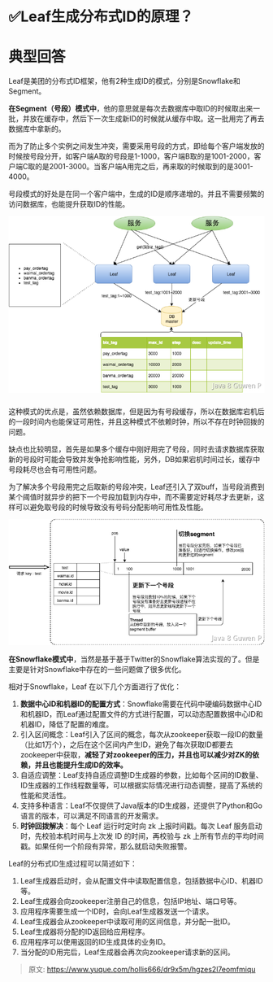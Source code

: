 # ✅Leaf生成分布式ID的原理？


# 典型回答

Leaf是美团的分布式ID框架，他有2种生成ID的模式，分别是Snowflake和Segment。

**在Segment（号段）模式中**，他的意思就是每次去数据库中取ID的时候取出来一批，并放在缓存中，然后下一次生成新ID的时候就从缓存中取。这一批用完了再去数据库中拿新的。

而为了防止多个实例之间发生冲突，需要采用号段的方式，即给每个客户端发放的时候按号段分开，如客户端A取的号段是1-1000，客户端B取的是1001-2000，客户端C取的是2001-3000。当客户端A用完之后，再来取的时候取到的是3001-4000。

号段模式的好处是在同一个客户端中，生成的ID是顺序递增的。并且不需要频繁的访问数据库，也能提升获取ID的性能。


![image.png](./img/A5HUcx_bjlwJm0gZ/1680875334961-33fea7cd-a539-4fa2-b892-925928f4d53a-134203.png)

### 
这种模式的优点是，虽然依赖数据库，但是因为有号段缓存，所以在数据库宕机后的一段时间内也能保证可用性，并且这种模式不依赖时钟，所以不存在时钟回拨的问题。

缺点也比较明显，首先是如果多个缓存中刚好用完了号段，同时去请求数据库获取新的号段时可能会导致并发争抢影响性能，另外，DB如果宕机时间过长，缓存中号段耗尽也会有可用性问题。

为了解决多个号段用完之后取新的号段冲突，Leaf还引入了双buff，当号段消费到某个阈值时就异步的把下一个号段加载到内存中，而不需要定好耗尽才去更新，这样可以避免取号段的时候导致没有号码分配影响可用性及性能。


![image.png](./img/A5HUcx_bjlwJm0gZ/1680875579179-04f1ed6e-0af9-4f48-a3d4-aa91432be3c1-377679.png)

**在Snowflake模式中**，当然是基于基于Twitter的Snowflake算法实现的了。但是主要是针对Snowflake中存在的一些问题做了很多优化。

相对于Snowflake，Leaf 在以下几个方面进行了优化：

1. **数据中心ID和机器ID的配置方式**：Snowflake需要在代码中硬编码数据中心ID和机器ID，而Leaf通过配置文件的方式进行配置，可以动态配置数据中心ID和机器ID，降低了配置的难度。
2. 引入区间概念：Leaf引入了区间的概念，每次从zookeeper获取一段ID的数量（比如1万个），之后在这个区间内产生ID，避免了每次获取ID都要去zookeeper中获取，**减轻了对zookeeper的压力，并且也可以减少对ZK的依赖，并且也能提升生成ID的效率。**
3. 自适应调整：Leaf支持自适应调整ID生成器的参数，比如每个区间的ID数量、ID生成器的工作线程数量等，可以根据实际情况进行动态调整，提高了系统的性能和灵活性。
4. 支持多种语言：Leaf不仅提供了Java版本的ID生成器，还提供了Python和Go语言的版本，可以满足不同语言的开发需求。
5. **时钟回拨解决**：每个 Leaf 运行时定时向 zk 上报时间戳。每次 Leaf 服务启动时，先校验本机时间与上次发 ID 的时间，再校验与 zk 上所有节点的平均时间戳。如果任何一个阶段有异常，那么就启动失败报警。

Leaf的分布式ID生成过程可以简述如下：

1. Leaf生成器启动时，会从配置文件中读取配置信息，包括数据中心ID、机器ID等。
2. Leaf生成器会向zookeeper注册自己的信息，包括IP地址、端口号等。
3. 应用程序需要生成一个ID时，会向Leaf生成器发送一个请求。
4. Leaf生成器会从zookeeper中读取可用的区间信息，并分配一批ID。
5. Leaf生成器将分配的ID返回给应用程序。
6. 应用程序可以使用返回的ID生成具体的业务ID。
7. 当分配的ID用完后，Leaf生成器会再次向zookeeper请求新的区间。




> 原文: <https://www.yuque.com/hollis666/dr9x5m/hgzes2l7eomfmiqu>